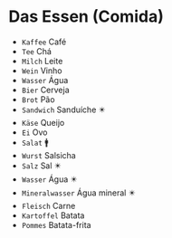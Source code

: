 # Das Essen (Comida)

-   `Kaffee` Café
-   `Tee` Chá
-   `Milch` Leite
-   `Wein` Vinho
-   `Wasser` Água
-   `Bier` Cerveja
-   `Brot` Pão
-   `Sandwich` Sanduíche ✴️
-   `Käse` Queijo
-   `Ei` Ovo
-   `Salat` 🚹
-   `Wurst` Salsicha
-   `Salz` Sal ✴️
-   `Wasser` Água ✴️
-   `Mineralwasser` Água mineral ✴️
-   `Fleisch` Carne
-   `Kartoffel` Batata
-   `Pommes` Batata-frita
